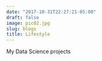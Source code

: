 ```yaml
---
date: "2017-10-31T22:27:21-05:00"
draft: false
image: pic02.jpg
slug: blogs
title: Lifestyle
---
```


My Data Science projects